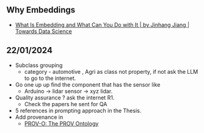 ## Why Embeddings
- [What Is Embedding and What Can You Do with It | by Jinhang Jiang | Towards Data Science](https://towardsdatascience.com/what-is-embedding-and-what-can-you-do-with-it-61ba7c05efd8)


## 22/01/2024
- Subclass grouping 
	- category - automotive , Agri as class not property, if not ask the LLM to go to the internet. 
-  Go one up up find the component that has the sensor like
	- Arduino -> lidar sensor -> xyz lidar.
- Quality assurance ? ask the internet R1.
	- Check the papers he sent for QA
- 5 references in prompting approach in the Thesis.
- Add provenance in
	- [PROV-O: The PROV Ontology](https://www.w3.org/TR/prov-o/)



